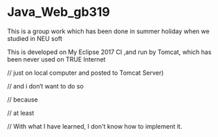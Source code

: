 # Java_Web_gb319
This is a group work which has been done in summer holiday when we studied in NEU soft

This is developed on My Eclipse 2017 CI ,and run by Tomcat, which  has been never used on TRUE Internet

// just on local computer and posted to Tomcat Server)

// and i don‘t want to do so

// because 

// at least

// With what I have learned, I don't know how to implement it.
